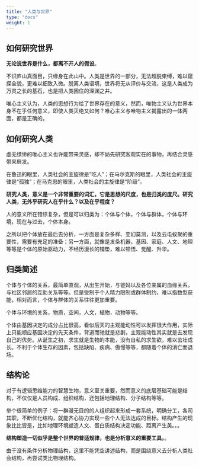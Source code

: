```yaml
---
title: "人类与世界"
type: "docs"
weight: 1
---
```


## 如何研究世界

**无论说世界是什么，都离不开人的假设**。

不识庐山真面目，只缘身在此山中。人类是世界的一部分，无法超脱束缚，难以窥探全貌，更难以细致入微。脱离人类语境，世界将无从评价与交流，这是人类成为万灵之长的基石，也是把人类困住的深渊之井。

唯心主义认为，人类的思想行为给了世界存在的意义，然而，唯物主义认为世界本身不在乎任何意义，即使人类灭绝又如何？唯心主义与唯物主义揭露出的一体两面，都是正确的。

## 如何研究人类

虚无缥缈的唯心主义也许能带来灵感，却不妨先研究客观实在的事物，再结合灵感带来启发。

在鲁迅的眼里，人类社会的主旋律是“吃人”；在马尔克斯的眼里，人类社会的主旋律是“孤独”；在马克思的眼里，人类社会的主旋律是“阶级”。

**研究人类，意义是一个非常重要的词汇，它是思想的尺度，也是归类的度尺。研究人类，无外乎研究人在乎什么？以及在乎程度？**

人的意义所在错综复杂，但是可以归类为：个体与个体，个体与群体，个体与环境，现在与过去，个体本身。

之所以把个体放在最后去分析，一方面是复杂多样、变幻莫测，以及云屯蚁聚的重要性，需要有充足的准备；另一方面，就像是发条机器，基因、家庭、人文、地理等等是个体的原始驱动力，不经历漫长的铺垫，难以顿悟、觉醒、升华。

## 归类简述

个体与个体的关系，最简单直观，从出生开始，与爸妈以及各位亲属的血缘关系，与社区邻居的互助关系等等。但是受制于个人精力限制或群体制约，难以指数型获能，相对而言，个体与群体的关系往往更加重要。

个体与环境的关系，物质，空间，人文，植物，动物等等。

个体由基因决定的成分占比很高，看似后天的主观能动性可以发挥很大作用，实际上只能顺应基因决定的先天条件，背道而驰就是悲剧，主观能动性其实就是去发现自己的优势。从诞生之初，求生就是生物的本能，没有自私的求生欲，难以茁壮成长。不利于个体生存的因素，包括缺陷、疾病、傲慢等等，都随着个体的消亡而退场。

## 结构论

对于有逻辑思维能力的智慧生物，意义至关重要，然而意义的底层基础可能是结构，不仅仅是人员构成、组织结构，还包括地理结构、分子结构等等。

举个很简单的例子：将一群漫无目的的人组织起来形成一套系统，明确分工，各司其职，不断优化结构，就能齐心协力实现一些个人无法达成的目标。结构产生的现象比比皆是，比如地理环境塑造人文、蛋白质结构决定功能、距离产生美。。。

**结构塑造一切似乎是整个世界的普适规律，也是分析意义的重要工具。**。

由于没有条件分析物理结构，这里不能凭空讲述结构，而是围绕意义去分析人类社会结构，再尝试类比物理结构。
